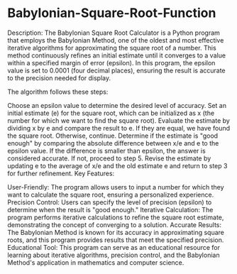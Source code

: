 # Babylonian-Square-Root-Function

Description: The Babylonian Square Root Calculator is a Python program that employs the Babylonian Method, one of the oldest and most effective iterative algorithms for approximating the square root of a number. This method continuously refines an initial estimate until it converges to a value within a specified margin of error (epsilon). In this program, the epsilon value is set to 0.0001 (four decimal places), ensuring the result is accurate to the precision needed for display.

The algorithm follows these steps:

Choose an epsilon value to determine the desired level of accuracy. Set an initial estimate (e) for the square root, which can be initialized as x (the number for which we want to find the square root). Evaluate the estimate by dividing x by e and compare the result to e. If they are equal, we have found the square root. Otherwise, continue. Determine if the estimate is "good enough" by comparing the absolute difference between x/e and e to the epsilon value. If the difference is smaller than epsilon, the answer is considered accurate. If not, proceed to step 5. Revise the estimate by updating e to the average of x/e and the old estimate e and return to step 3 for further refinement. Key Features:

User-Friendly: The program allows users to input a number for which they want to calculate the square root, ensuring a personalized experience. Precision Control: Users can specify the level of precision (epsilon) to determine when the result is "good enough." Iterative Calculation: The program performs iterative calculations to refine the square root estimate, demonstrating the concept of converging to a solution. Accurate Results: The Babylonian Method is known for its accuracy in approximating square roots, and this program provides results that meet the specified precision. Educational Tool: This program can serve as an educational resource for learning about iterative algorithms, precision control, and the Babylonian Method's application in mathematics and computer science.
